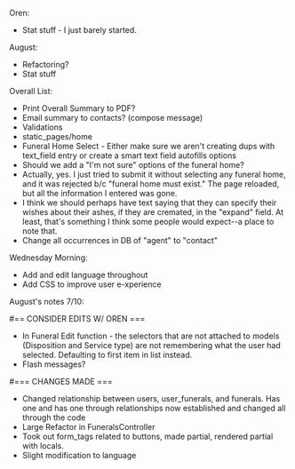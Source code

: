 Oren:
<!-- * Links back to Menu -->
* Stat stuff - I just barely started.
<!-- * Add new expand fields to funeral show and overall show pages - it's ugly, but I did it. Also had to make changes to the strong params. -->

August:
* Refactoring?
* Stat stuff


Overall List:
* Print Overall Summary to PDF?
* Email summary to contacts? (compose message)
* Validations
* static_pages/home
* Funeral Home Select - Either make sure we aren't creating dups with text_field entry or create a smart text field autofills options
* Should we add a "I'm not sure" options of the funeral home?
* Actually, yes. I just tried to submit it without selecting any funeral home, and it was rejected b/c "funeral home must exist." The page reloaded, but all the information I entered was gone.
* I think we should perhaps have text saying that they can specify their wishes about their ashes, if they are cremated, in the "expand" field. At least, that's something I think some people would expect--a place to note that.
* Change all occurrences in DB of "agent" to "contact"

Wednesday Morning:
* Add and edit language throughout
* Add CSS to improve user e-xperience


August's notes 7/10:

  #== CONSIDER EDITS W/ OREN ===
  * In Funeral Edit function - the selectors that are not attached to models (Disposition and Service type) are not
      remembering what the user had selected. Defaulting to first item in list instead.
  * Flash messages?

  #=== CHANGES MADE ===
  * Changed relationship between users, user_funerals, and funerals. Has one and has one through relationships now
      established and changed all through the code
  * Large Refactor in FuneralsController
  * Took out form_tags related to buttons, made partial, rendered partial with locals.
  * Slight modification to language
